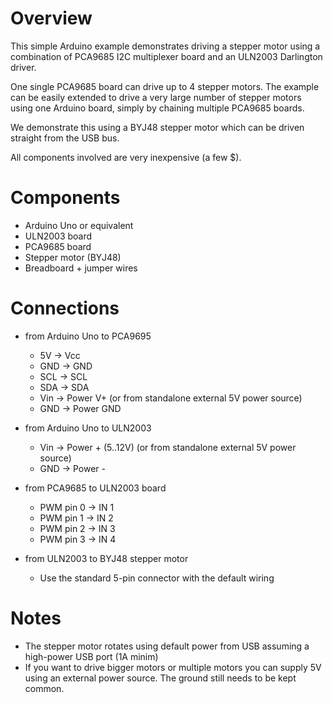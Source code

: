 # Overview

This simple Arduino example demonstrates driving a stepper motor using a combination of PCA9685 I2C multiplexer board and an ULN2003 Darlington driver. 

One single PCA9685 board can drive up to 4 stepper motors. The example can be easily extended to drive a very large number of stepper motors using one Arduino board, simply by chaining multiple PCA9685 boards.

We demonstrate this using a BYJ48 stepper motor which can be driven straight from the USB bus. 

All components involved are very inexpensive (a few $). 

# Components
- Arduino Uno or equivalent
- ULN2003 board
- PCA9685 board
- Stepper motor (BYJ48)
- Breadboard + jumper wires

# Connections
- from Arduino Uno to PCA9695
  - 5V    ->    Vcc 
  - GND   ->    GND
  - SCL   ->    SCL
  - SDA   ->    SDA
  - Vin   ->    Power V+ (or from standalone external 5V power source)
  - GND   ->    Power GND

- from Arduino Uno to ULN2003 
  - Vin   ->    Power + (5..12V)	(or from standalone external 5V power source)
  - GND   ->    Power - 
       
- from PCA9685 to ULN2003 board
  - PWM pin 0   ->    IN 1
  - PWM pin 1   ->    IN 2
  - PWM pin 2   ->    IN 3
  - PWM pin 3   ->    IN 4

- from ULN2003 to BYJ48 stepper motor
  - Use the standard 5-pin connector with the default wiring

# Notes
- The stepper motor rotates using default power from USB assuming a high-power USB port (1A minim)
- If you want to drive bigger motors or multiple motors you can supply 5V using an external power source. The ground still needs to be kept common.
